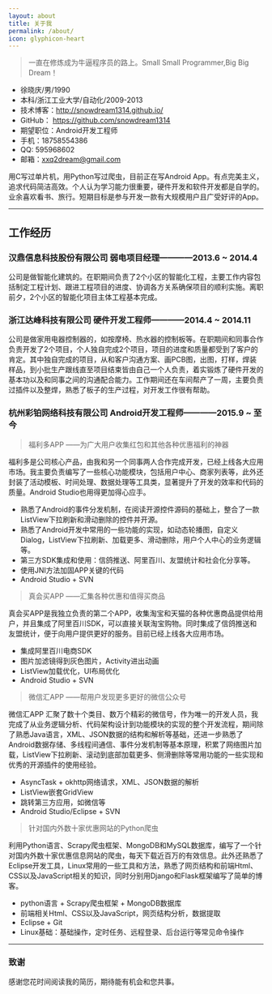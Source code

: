 ```yaml
---
layout: about
title: 关于我
permalink: /about/
icon: glyphicon-heart
---
```


> 一直在修炼成为牛逼程序员的路上。Small Small Programmer,Big Big Dream！ 

 - 徐晓庆/男/1990 
 - 本科/浙江工业大学/自动化/2009-2013
 - 技术博客：http://snowdream1314.github.io/
 - GitHub：  https://github.com/snowdream1314
 - 期望职位：Android开发工程师  
 - 手机：18758554386
 - QQ: 595968602
 - 邮箱：xxq2dream@gmail.com

用C写过单片机，用Python写过爬虫，目前正在写Android App。有点完美主义，追求代码简洁高效。个人认为学习能力很重要，硬件开发和软件开发都是自学的。业余喜欢看书、旅行。短期目标是参与开发一款有大规模用户且广受好评的App。

---

## 工作经历

### 汉鼎信息科技股份有限公司 弱电项目经理————2013.6 ~ 2014.4

公司是做智能化建筑的。在职期间负责了2个小区的智能化工程，主要工作内容包括制定工程计划、跟进工程项目的进度、协调各方关系确保项目的顺利实施。离职前夕，2个小区的智能化项目主体工程基本完成。

### 浙江达峰科技有限公司 硬件开发工程师————2014.4 ~ 2014.11

公司是做家用电器控制器的，如按摩椅、热水器的控制板等。在职期间和同事合作负责开发了2个项目，个人独自完成2个项目，项目的进度和质量都受到了客户的肯定。其中独自完成的项目，从和客户沟通方案、画PCB图，出图，打样，焊装样品，到小批生产跟线直至项目结束皆由自己一个人负责，着实锻炼了硬件开发的基本功以及和同事之间的沟通配合能力。工作期间还在车间帮产了一周，主要负责过插件以及整焊，熟悉了板子的生产过程，对开发工作很有帮助。

### 杭州彩铂网络科技有限公司 Android开发工程师————2015.9 ~ 至今

> 福利多APP ——为广大用户收集红包和其他各种优惠福利的神器

福利多是公司核心产品，由我和另一个同事两人合作完成开发，已经上线各大应用市场。我主要负责编写了一些核心功能模块，包括用户中心、商家列表等，此外还封装了活动模板、时间处理、数据处理等工具类，显著提升了开发的效率和代码的质量。Android Studio也用得更加得心应手。

 * 熟悉了Android的事件分发机制，在阅读开源控件源码的基础上，整合了一款ListView下拉刷新和滑动删除的控件并开源。
 * 熟悉了Android开发中常用的一些功能的实现，如动态轮播图，自定义Dialog，ListView下拉刷新、加载更多、滑动删除，用户个人中心的业务逻辑等。
 * 第三方SDK集成和使用：信鸽推送、阿里百川、友盟统计和社会化分享等。
 * 使用JNI方法加固APP关键的代码
 * Android Studio + SVN
 
> 真会买APP ——汇集各种优惠和值得买商品

真会买APP是我独立负责的第二个APP，收集淘宝和天猫的各种优惠商品提供给用户，并且集成了阿里百川SDK，可以直接关联淘宝购物。同时集成了信鸽推送和友盟统计，便于向用户提供更好的服务。目前已经上线各大应用市场。

* 集成阿里百川电商SDK
* 图片加滤镜得到灰色图片，Activity进出动画
* ListView加载优化，UI布局优化
* Android Studio + SVN
 
> 微信汇APP ——帮用户发现更多更好的微信公众号

微信汇APP 汇聚了数十个类目、数万个精彩的微信号，作为唯一的开发人员，我完成了从业务逻辑分析、代码架构设计到功能模块的实现的整个开发流程，期间除了熟悉Java语言，XML、JSON数据的结构和解析等基础，还进一步熟悉了Android数据存储、多线程间通信、事件分发机制等基本原理，积累了网络图片加载，ListView下拉刷新、滚动到底部加载更多、侧滑删除等常用功能的一些实现和优秀的开源插件的使用经验。

* AsyncTask + okhttp网络请求，XML、JSON数据的解析
* ListView嵌套GridView
* 跳转第三方应用，如微信等
* Android Studio/Eclipse + SVN

> 针对国内外数十家优惠网站的Python爬虫

利用Python语言、Scrapy爬虫框架、MongoDB和MySQL数据库，编写了一个针对国内外数十家优惠信息网站的爬虫，每天下载近百万的有效信息。此外还熟悉了Eclipse开发工具，Linux常用的一些工具和方法，熟悉了网页结构和前端Html、CSS以及JavaScript相关的知识，同时分别用Django和Flask框架编写了简单的博客。

* python语言 + Scrapy爬虫框架 + MongoDB数据库
* 前端相关Html、CSS以及JavaScript，网页结构分析，数据提取
* Eclipse + Git
* Linux基础：基础操作，定时任务、远程登录、后台运行等常见命令操作

---

### 致谢

感谢您花时间阅读我的简历，期待能有机会和您共事。

